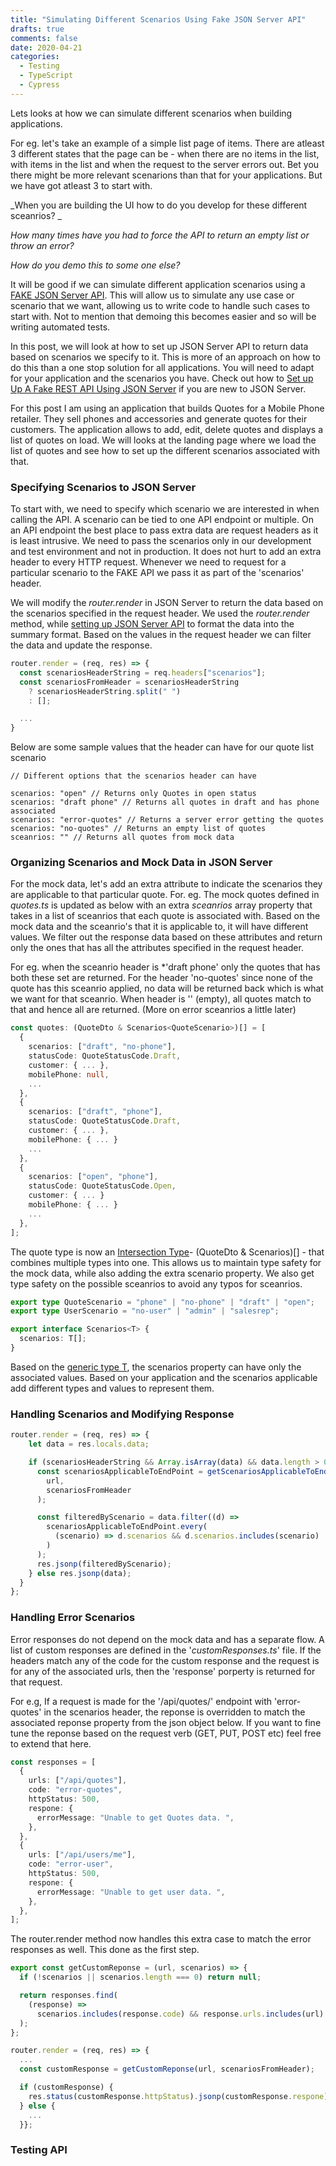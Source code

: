 ```yaml
---
title: "Simulating Different Scenarios Using Fake JSON Server API"
drafts: true
comments: false
date: 2020-04-21
categories:
  - Testing
  - TypeScript
  - Cypress
---
```


Lets looks at how we can simulate different scenarios when building applications.

For eg. let's take an example of a simple list page of items. There are atleast 3 different states that the page can be - when there are no items in the list, with items in the list and when the request to the server errors out. Bet you there might be more relevant scenarions than that for your applications. But we have got atleast 3 to start with.

_When you are building the UI how to do you develop for these different sceanrios? _

_How many times have you had to force the API to return an empty list or throw an error?_

_How do you demo this to some one else?_

It will be good if we can simulate different application scenarios using a [FAKE JSON Server API](/blog/setting_up_a_fake_rest_api_using_json_server/). This will allow us to simulate any use case or scenario that we want, allowing us to write code to handle such cases to start with. Not to mention that demoing this becomes easier and so will be writing automated tests.

In this post, we will look at how to set up JSON Server API to return data based on scenarios we specify to it. This is more of an approach on how to do this than a one stop solution for all applications. You will need to adapt for your application and the scenarios you have. Check out how to [Set up Up A Fake REST API Using JSON Server](/blog/setting_up_a_fake_rest_api_using_json_server/) if you are new to JSON Server.

For this post I am using an application that builds Quotes for a Mobile Phone retailer. They sell phones and accessories and generate quotes for their customers. The application allows to add, edit, delete quotes and displays a list of quotes on load. We will looks at the landing page where we load the list of quotes and see how to set up the different scenarios associated with that.

### Specifying Scenarios to JSON Server

To start with, we need to specify which scenario we are interested in when calling the API. A scenario can be tied to one API endpoint or multiple. On an API endpoint the best place to pass extra data are request headers as it is least intrusive. We need to pass the scenarios only in our development and test environment and not in production. It does not hurt to add an extra header to every HTTP request. Whenever we need to request for a particular scenario to the FAKE API we pass it as part of the 'scenarios' header.

We will modify the _router.render_ in JSON Server to return the data based on the scenarios specified in the request header. We used the _router.render_ method, while [setting up JSON Server API](/blog/setting_up_a_fake_rest_api_using_json_server/) to format the data into the summary format. Based on the values in the request header we can filter the data and update the response.

```typescript
router.render = (req, res) => {
  const scenariosHeaderString = req.headers["scenarios"];
  const scenariosFromHeader = scenariosHeaderString
    ? scenariosHeaderString.split(" ")
    : [];

  ...
}
```

Below are some sample values that the header can have for our quote list scenario

```shell
// Different options that the scenarios header can have

scenarios: "open" // Returns only Quotes in open status
scenarios: "draft phone" // Returns all quotes in draft and has phone associated
scenarios: "error-quotes" // Returns a server error getting the quotes
scenarios: "no-quotes" // Returns an empty list of quotes
sceanrios: "" // Returns all quotes from mock data
```

### Organizing Scenarios and Mock Data in JSON Server

For the mock data, let's add an extra attribute to indicate the scenarios they are applicable to that particular quote. For. eg. The mock quotes defined in _quotes.ts_ is updated as below with an extra _sceanrios_ array property that takes in a list of sceanrios that each quote is associated with. Based on the mock data and the sceanrio's that it is applicable to, it will have different values. We filter out the response data based on these attributes and return only the ones that has all the attributes specified in the request header.

For eg. when the sceanrio header is \*'draft phone' only the quotes that has both these set are returned. For the header 'no-quotes' since none of the quote has this sceanrio applied, no data will be returned back which is what we want for that sceanrio. When header is '' (empty), all quotes match to that and hence all are returned. (More on error sceanrios a little later)

```typescript
const quotes: (QuoteDto & Scenarios<QuoteScenario>)[] = [
  {
    scenarios: ["draft", "no-phone"],
    statusCode: QuoteStatusCode.Draft,
    customer: { ... },
    mobilePhone: null,
    ...
  },
  {
    scenarios: ["draft", "phone"],
    statusCode: QuoteStatusCode.Draft,
    customer: { ... },
    mobilePhone: { ... }
    ...
  },
  {
    scenarios: ["open", "phone"],
    statusCode: QuoteStatusCode.Open,
    customer: { ... }
    mobilePhone: { ... }
    ...
  },
];
```

The quote type is now an [Intersection Type](https://www.typescriptlang.org/docs/handbook/advanced-types.html#intersection-types)- (QuoteDto & Scenarios<QuoteScenario>)[] - that combines multiple types into one. This allows us to maintain type safety for the mock data, while also adding the extra scenario property. We also get type safety on the possible sceanrios to avoid any typos for sceanrios.

```typescript
export type QuoteScenario = "phone" | "no-phone" | "draft" | "open";
export type UserScenario = "no-user" | "admin" | "salesrep";

export interface Scenarios<T> {
  scenarios: T[];
}
```

Based on the [generic type T](https://www.typescriptlang.org/docs/handbook/generics.html), the scenarios property can have only the associated values. Based on your application and the scenarios applicable add different types and values to represent them.

### Handling Scenarios and Modifying Response

```typescript
router.render = (req, res) => {
    let data = res.locals.data;

    if (scenariosHeaderString && Array.isArray(data) && data.length > 0) {
      const scenariosApplicableToEndPoint = getScenariosApplicableToEndpoint(
        url,
        scenariosFromHeader
      );

      const filteredByScenario = data.filter((d) =>
        scenariosApplicableToEndPoint.every(
          (scenario) => d.scenarios && d.scenarios.includes(scenario)
        )
      );
      res.jsonp(filteredByScenario);
    } else res.jsonp(data);
  }
};
```

### Handling Error Scenarios

Error responses do not depend on the mock data and has a separate flow. A list of custom responses are defined in the '_customResponses.ts_' file. If the headers match any of the code for the custom response and the request is for any of the associated urls, then the 'response' porperty is returned for that request.

For e.g, If a request is made for the '/api/quotes/' endpoint with 'error-quotes' in the scenarios header, the reponse is overridden to match the associated reponse property from the json object below. If you want to fine tune the reponse based on the request verb (GET, PUT, POST etc) feel free to extend that here.

```typescript
const responses = [
  {
    urls: ["/api/quotes"],
    code: "error-quotes",
    httpStatus: 500,
    respone: {
      errorMessage: "Unable to get Quotes data. ",
    },
  },
  {
    urls: ["/api/users/me"],
    code: "error-user",
    httpStatus: 500,
    respone: {
      errorMessage: "Unable to get user data. ",
    },
  },
];
```

The router.render method now handles this extra case to match the error responses as well. This done as the first step.

```typescript
export const getCustomReponse = (url, scenarios) => {
  if (!scenarios || scenarios.length === 0) return null;

  return responses.find(
    (response) =>
      scenarios.includes(response.code) && response.urls.includes(url)
  );
};

router.render = (req, res) => {
  ...
  const customResponse = getCustomReponse(url, scenariosFromHeader);

  if (customResponse) {
    res.status(customResponse.httpStatus).jsonp(customResponse.respone);
  } else {
    ...
  }};
```

### Testing API
